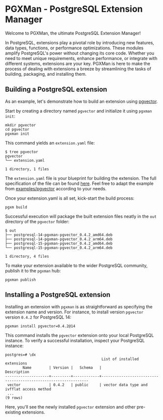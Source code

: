 # PGXMan - PostgreSQL Extension Manager

Welcome to PGXMan, the ultimate PostgreSQL Extension Manager!

In PostgreSQL, extensions play a pivotal role by introducing new features, data types, functions, or performance optimizations. These modules amplify PostgreSQL's power without changing its core code. Whether you need to meet unique requirements, enhance performance, or integrate with different systems, extensions are your key. PGXMan is here to make the process of dealing with extensions a breeze by streamlining the tasks of building, packaging, and installing them.

## Building a PostgreSQL extension

As an example, let's demonstrate how to build an extension using [pgvector](https://github.com/pgvector/pgvector).

Start by creating a directory named `pgvector` and initialize it using `pgxman init`:

```console
mkdir pgvector
cd pgvector
pgxman init
```

This command yields an `extension.yaml` file:

```console
$ tree pgvector
pgvector
└── extension.yaml

1 directory, 1 files
```

The `extension.yaml` file is your blueprint for building the extension. The full specification of the file can be found [here](spec/extension.yaml.md).
Feel free to adapt the example from [examples/pgvector](examples/pgvector) according to your needs.

Once your extension.yaml is all set, kick-start the build process:

```console
pgxm build
```

Successful execution will package the built extension files neatly in the `out` directory of the `pgvector` folder:

```console
$ out
├── postgresql-14-pgxman-pgvector_0.4.2_amd64.deb
├── postgresql-14-pgxman-pgvector_0.4.2_arm64.deb
├── postgresql-15-pgxman-pgvector_0.4.2_amd64.deb
└── postgresql-15-pgxman-pgvector_0.4.2_arm64.deb

1 directory, 4 files
```

To make your extension available to the wider PostgreSQL community, publish it to the `pgxman` hub:

```console
pgxman publish
```

## Installing a PostgreSQL extension

Installing an extension with `pgxman` is as straightforward as specifying the extension name and version. For instance, to install version `pgvector` version `0.4.2` for PostgreSQL 14:

```console
pgxman install pgvector=0.4.2@14
```

This command installs the `pgvector` extension onto your local PostgreSQL instance. To verify a successful installation, inspect your PostgreSQL instance:

```psql
postgres=# \dx
                                            List of installed extensions
        Name        | Version |   Schema   |                              Description
--------------------+---------+------------+----------------------------------------------------------------
 vector             | 0.4.2   | public     | vector data type and ivfflat access method
 ...
(9 rows)
```

Here, you'll see the newly installed `pgvector` extension and other pre-existing extensions.
